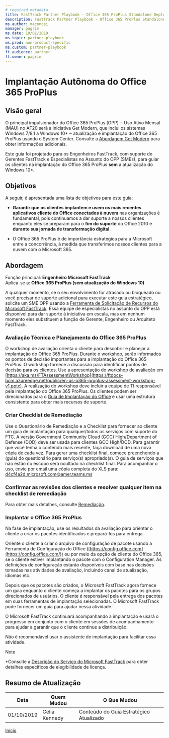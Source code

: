 ```yaml
---  
# required metadata  
title: FastTrack Partner Playbook - Office 365 ProPlus Standalone Deployment
description: FastTrack Partner Playbook - Office 365 ProPlus Standalone Deployment 
ms.author: maconcei
manager: pagrim
ms.date: 10/01/2019  
ms.topic: partner-playbook  
ms.prod: non-product-specific  
ms.custom: partner-playbook  
ft.audience: partner
ft.owner: pagrim
---   
```


# Implantação Autônoma do Office 365 ProPlus

## Visão geral

O principal impulsionador do Office 365 ProPlus (OPP) ‒ Uso Ativo Mensal (MAU) no AF20 será a iniciativa Get Modern, que inclui os sistemas Windows 7/8.1 a Windows 10* ‒ atualização e implantação do Office 365 ProPlus usando o System Center. Consulte a [Abordagem Get Modern](approach-get-modern-pr.md) para obter informações adicionais.

Este guia foi projetado para os Engenheiros FastTrack, com suporte de Gerentes FastTrack e Especialistas no Assunto do OPP (SMEs), para guiar os clientes na implantação do Office 365 ProPlus **sem** a atualização do Windows 10*.

## Objetivos 

A seguir, é apresentada uma lista de objetivos para este guia:

  - **Garantir que os clientes implantem e usem os mais recentes aplicativos cliente do Office conectados à nuvem** nas organizações é fundamental, pois continuamos a dar suporte a nossos clientes enquanto eles se preparam para o **fim do suporte** do Office 2010 e **durante sua jornada de transformação digital.**

  - O Office 365 ProPlus é de importância estratégica para a Microsoft entre a concorrência, à medida que transferimos nossos clientes para a nuvem com o Microsoft 365.

## Abordagem 

Função principal: **Engenheiro Microsoft FastTrack**  
Aplica-se a: **Office 365 ProPlus (sem atualização do Windows 10)**

A qualquer momento, se o seu envolvimento for atrasado ou bloqueado ou você precisar de suporte adicional para executar este guia estratégico, solicite um SME OPP usando a [Ferramenta de Solicitação de Recursos do Microsoft FastTrack](https://aka.ms/FRPHubSMERequestProcess). Essa equipe de especialistas no assunto do OPP está disponível para dar suporte à iniciativa em escala, mas em nenhum momento eles substituem a função de Gerente, Engenheiro ou Arquiteto FastTrack.

### Avaliação Técnica e Planejamento do Office 365 ProPlus

O workshop de avaliação orienta o cliente para descobrir e planejar a implantação do Office 365 ProPlus. Durante o workshop, serão informados os pontos de decisão importantes para a implantação do Office 365 ProPlus. O workshop fornece a discussão para identificar pontos de decisão para os clientes. Use a apresentação do workshop de avaliação em [https://aka.ms/FTAssessmentWorkshop](https://ftdocs-bcm.azureedge.net/public/en-us-o365-proplus-assessment-workshop-v1.pptx). A realização do workshop deve
incluir a equipe de TI responsável pela implantação do Office 365 ProPlus. Os clientes podem ser direcionados para o [Guia de Implantação do Office](https://docs.microsoft.com/DeployOffice/deployment-guide-for-office-365-proplus) e usar uma estrutura consistente para obter mais recursos de suporte.

### Criar Checklist de Remediação

Use o Questionário de Remediação e a Checklist para fornecer ao cliente um guia de implantação para qualquer/todos os serviços com suporte do FTC. A versão Government Community Cloud (GCC) High/Department of Defense (DOD) deve ser usada para clientes GCC High/DOD. Para garantir que você tenha o conteúdo mais recente, faça download de uma nova cópia de cada vez. Para gerar uma checklist final, comece preenchendo a (guia) do questionário para serviço(s) apropriado(s). O guia de serviços que não estão no escopo será ocultado na checklist final. Para acompanhar o uso, envie por email uma cópia completa do XLS para: [d4cf4a2d.microsoft.com@amer.teams.ms](mailto:d4cf4a2d.microsoft.com@amer.teams.ms)

### Confirmar as revisões dos clientes e resolver qualquer item na checklist de remediação

Para obter mais detalhes, consulte [Remediação](phase-remediate-pr.md).

### Implantar o Office 365 ProPlus

Na fase de implantação, use os resultados da avaliação para orientar o cliente a criar os pacotes identificados e prepará-los para entrega.

Oriente o cliente a criar o arquivo de configuração de pacote usando a Ferramenta de Configuração do Office ([https://config.office.com](https://config.office.com/)) ou por meio da opção de cliente do Office 365, se o cliente estiver implantando o pacote
com o Configuration Manager. As definições de configuração estarão disponíveis com base nas decisões tomadas nas atividades de avaliação, incluindo canal de atualização, idiomas etc.

Depois que os pacotes são criados, o Microsoft FastTrack agora fornece um guia enquanto o cliente começa a implantar os pacotes para os grupos direcionados de usuários. O cliente é responsável pela entrega dos pacotes em suas ferramentas de implantação selecionadas. O Microsoft FastTrack pode fornecer um guia para ajudar nessa atividade.

O Microsoft FastTrack continuará acompanhando a implantação e usará o progresso em conjunto com o cliente em sessões de acompanhamento para ajudar a garantir que o cliente continue a distribuição.

Não é recomendável usar o assistente de implantação para facilitar essa atividade.

> [!NOTE]
> *Consulte a [Descrição do Serviço do Microsoft FastTrack](https://docs.microsoft.com/en-us/fasttrack/m365-eligible-services-and-plans) para obter detalhes específicos de elegibilidade de licença.

## Resumo de Atualização

| **Data**  | **Quem Mudou** | **O Que Mudou** |
| --------- | --------------- | ---------------- |
| 01/10/2019 | Celia Kennedy       | Conteúdo do Guia Estratégico Atualizado |

[Início](http://partner-docs.microsoft.com)

